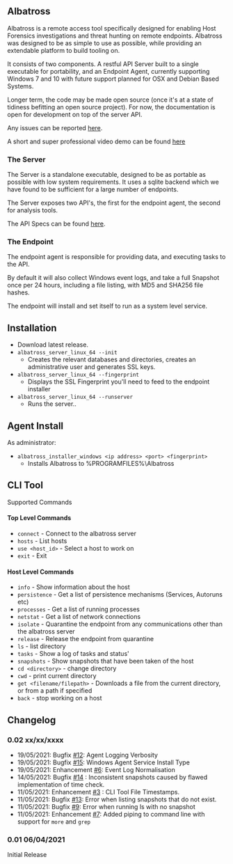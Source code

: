 <!-- Global site tag (gtag.js) - Google Analytics -->
<script async src="https://www.googletagmanager.com/gtag/js?id=G-Z42R8RP1E5"></script>
<script>
  window.dataLayer = window.dataLayer || [];
  function gtag(){dataLayer.push(arguments);}
  gtag('js', new Date());

  gtag('config', 'G-Z42R8RP1E5');
</script>

## Albatross

Albatross is a remote access tool specifically designed for enabling Host Forensics investigations and threat hunting on remote endpoints. Albatross was designed to be as simple to use as possible, while providing an extendable platform to build tooling on. 

It consists of two components. A restful API Server built to a single executable for portability, and an Endpoint Agent, currently supporting Windows 7 and 10 with future support planned for OSX and Debian Based Systems.

Longer term, the code may be made open source (once it's at a state of tidiness befitting an open source project). For now, the documentation is open for development on top of the server API.

Any issues can be reported [here](https://github.com/albatrossir/albatrossir.github.io/issues).

A short and super professional video demo can be found [here](https://vimeo.com/533625161)

### The Server

The Server is a standalone executable, designed to be as portable as possible with low system requirements. It uses a sqlite backend which we have found to be sufficient for a large number of endpoints.

The Server exposes two API's, the first for the endpoint agent, the second for analysis tools.

The API Specs can be found [here](swagger/index.html).


### The Endpoint

The endpoint agent is responsible for providing data, and executing tasks to the API.

By default it will also collect Windows event logs, and take a full Snapshot once per 24 hours, including a file listing, with MD5 and SHA256 file hashes.

The endpoint will install and set itself to run as a system level service.


## Installation

- Download latest release.
- `albatross_server_linux_64 --init`
    - Creates the relevant databases and directories, creates an administrative user and generates SSL keys.
- `albatross_server_linux_64 --fingerprint`
    - Displays the SSL Fingerprint you'll need to feed to the endpoint installer
- `albatross_server_linux_64 --runserver`
    - Runs the server..

## Agent Install

As administrator:

- `albatross_installer_windows <ip address> <port> <fingerprint>`
    - Installs Albatross to %PROGRAMFILES%\Albatross

## CLI Tool

Supported Commands

#### Top Level Commands
- `connect` - Connect to the albatross server
- `hosts` - List hosts
- `use <host_id>` - Select a host to work on
- `exit` - Exit
#### Host Level Commands
- `info` - Show information about the host
- `persistence` - Get a list of persistence mechanisms (Services, Autoruns etc)
- `processes` - Get a list of running processes
- `netstat` - Get a list of network connections
- `isolate` - Quarantine the endpoint from any communications other than the albatross server
- `release` - Release the endpoint from quarantine
- `ls` - list directory
- `tasks` - Show a log of tasks and status'
- `snapshots` - Show snapshots that have been taken of the host
- `cd <directory>` - change directory
- `cwd` - print current directory
- `get <filename/filepath>` - Downloads a file from the current directory, or from a path if specified
- `back` - stop working on a host


## Changelog

### 0.02 xx/xx/xxxx

- 19/05/2021: Bugfix [#12](https://github.com/albatrossir/albatrossir.github.io/issues/12): Agent Logging Verbosity
- 19/05/2021: Bugfix [#15](https://github.com/albatrossir/albatrossir.github.io/issues/15): Windows Agent Service Install Type
- 19/05/2021: Enhancement [#6](https://github.com/albatrossir/albatrossir.github.io/issues/6): Event Log Normalisation
- 14/05/2021: Bugfix [#14](https://github.com/albatrossir/albatrossir.github.io/issues/14) : Inconsistent snapshots caused by flawed implementation of time check.
- 11/05/2021: Enhancement [#3](https://github.com/albatrossir/albatrossir.github.io/issues/3) : CLI Tool File Timestamps.
- 11/05/2021: Bugfix [#13](https://github.com/albatrossir/albatrossir.github.io/issues/13): Error when listing snapshots that do not exist.
- 11/05/2021: Bugfix [#9](https://github.com/albatrossir/albatrossir.github.io/issues/9): Error when running ls with no snapshot
- 11/05/2021: Enhancement [#7](https://github.com/albatrossir/albatrossir.github.io/issues/7): Added piping to command line with support for `more` and `grep`

### 0.01 06/04/2021

Initial Release
